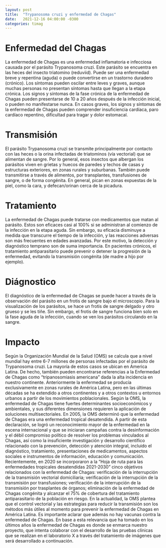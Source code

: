 ```yaml
---
layout: post
title:  "Trypanosoma cruzi y enfermedad de Chagas"
date:   2021-12-16 04:00:00 -0300
categories: timag
---
```

# Enfermedad del Chagas

La enfermedad de Chagas es una enfermedad inflamatoria e infecciosa causada por el parásito Trypanosoma cruzi. Este parásito se encuentra en las heces del insecto triatomino (reduviid). 
Puede ser una enfermedad breve y repentina (aguda) o puede convertirse en un trastorno duradero (crónico). Los síntomas pueden oscilar entre leves y graves, aunque muchas personas no presentan síntomas hasta que llegan a la etapa crónica.
Los signos y síntomas de la fase crónica de la enfermedad de Chagas pueden presentarse de 10 a 20 años después de la infección inicial, o pueden no manifestarse nunca. En casos graves, los signos y síntomas de la enfermedad de Chagas pueden comprender insuficiencia cardíaca, paro cardíaco repentino, dificultad para tragar  y dolor estomacal.

# Transmisión

El parásito Trypanosoma cruzi se transmite principalmente por contacto con las heces o la orina infectadas de triatominos (vía vectorial) que se alimentan de sangre. Por lo general, esos insectos que albergan los parásitos viven en grietas y huecos de paredes y techos de casas y estructuras exteriores, en zonas rurales y suburbanas. También puede transmitirse a través de alimentos, por transplantes, transfusiones de sangre, o de forma congénita.
En general, pican en zonas expuestas de la piel, como la cara, y defecan/orinan cerca de la picadura.

# Tratamiento

La enfermedad de Chagas puede tratarse con medicamentos que matan al parásito. Estos son eficaces casi al 100% si se administran al comienzo de la infección en la etapa aguda. Sin embargo, su eficacia disminuye a medida que transcurre el tiempo de la infección, y las reacciones adversas son más frecuentes en edades avanzadas. Por este motivo, la detección y diagnóstico temprano son de suma importancia. 
En pacientes crónicos, el tratamiento antiparasitario puede prevenir o detener la progresión de la enfermedad, evitando la transmisión congénita (de madre a hijo por ejemplo).

# Diágnostico 

El diagnóstico de la enfermedad de Chagas se puede hacer a través de la observación del parásito en un frotis de sangre bajo el microscopio. Para la visualización de los parásitos, se hace un frotis de sangre delgado y otro grueso y se les tiñe. Sin embargo, el frotis de sangre funciona bien solo en la fase aguda de la infección, cuando se ven los parásitos circulando en la sangre.

# Impacto

Según la Organización Mundial de la Salud (OMS) se calcula que a nivel mundial hay entre 6-7 millones de personas infectadas por el parásito de Trypanosoma cruzi. La mayoría de estos casos se ubican en America Latina. De hecho, también pueden encontrarse referencias a la Enfermedad de Chagas como “tripanosomiasis americana” dada la alta incidencia en nuestro continente.
Anteriormente la enfermedad se producía exclusivamente en zonas rurales de América Latina, pero en las últimas décadas se ha extendido a otros continentes y a otros contextos u entornos urbanos a partir de los movimientos poblacionales.
Según la OMS, la enfermedad de Chagas tiene fuertes determinantes socioeconómicos y ambientales, y sus diferentes dimensiones requieren la aplicación de soluciones multisectoriales.
En 2005, la OMS determinó que la enfermedad de Chagas era una enfermedad tropical desatendida. A partir de esta declaración, se logró un reconocimiento mayor de la enfermedad en la escena internacional y que se iniciaran campañas contra la desinformación y el débil compromiso político de resolver los problemas vinculados al Chagas, así como la insuficiente investigación y desarrollo científico relacionado con la prevención, detección y atención integral, incluido el diagnóstico, tratamiento, presentaciones de medicamentos, aspectos sociales e instrumentos de información, educación y comunicación. 
Recientemente, en 2020 se incorporaron a la “Hoja de ruta para las enfermedades tropicales desatendidas 2021-2030” cinco objetivos relacionados con la enfermedad de Chagas: verificación de la interrupción de la transmisión vectorial domiciliaria; verificación de la interrupción de la transmisión por transfusiones; verificación de la interrupción de la transmisión por trasplantes de órganos; eliminación de la enfermedad de Chagas congénita y alcanzar el 75% de cobertura del tratamiento antiparasitario de la población en riesgo. 
En la actualidad, la OMS plantea que el control vectorial y las estrategias para reducir la transmisión son los métodos más útiles al momento para prevenir la enfermedad de Chagas en América Latina. Es importante aclarar que además no hay vacunas contra la enfermedad de Chagas.
En base a esta relevancia que ha tomado en los últimos años la enfermedad de Chagas es donde se enmarca nuestro proyecto, que intenta colaborar con el desarrollo de las pruebas clínicas que se realizan en el laboratorio X a través del tratamiento de imágenes que será desarrollado a continuación.

